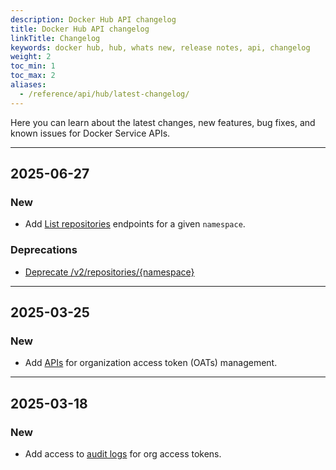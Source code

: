 ```yaml
---
description: Docker Hub API changelog
title: Docker Hub API changelog
linkTitle: Changelog
keywords: docker hub, hub, whats new, release notes, api, changelog
weight: 2
toc_min: 1
toc_max: 2
aliases:
  - /reference/api/hub/latest-changelog/
---
```


Here you can learn about the latest changes, new features, bug fixes, and known
issues for Docker Service APIs.

---

## 2025-06-27

### New

- Add [List repositories](/reference/api/hub/latest/#tag/repositories/operation/listNamespaceRepositories) endpoints for a given `namespace`.

### Deprecations

- [Deprecate /v2/repositories/{namespace}](/reference/api/hub/deprecated/#deprecate-legacy-listnamespacerepositories)

---

## 2025-03-25

### New

- Add [APIs](/reference/api/hub/latest/#tag/org-access-tokens) for organization access token (OATs) management.

---

## 2025-03-18

### New

- Add access to [audit logs](/reference/api/hub/latest/#tag/audit-logs) for org
  access tokens.
